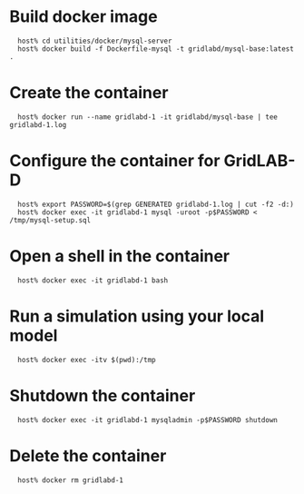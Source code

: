 # Build docker image
~~~
  host% cd utilities/docker/mysql-server
  host% docker build -f Dockerfile-mysql -t gridlabd/mysql-base:latest .
~~~

# Create the container
~~~
  host% docker run --name gridlabd-1 -it gridlabd/mysql-base | tee gridlabd-1.log
~~~

# Configure the container for GridLAB-D
~~~
  host% export PASSWORD=$(grep GENERATED gridlabd-1.log | cut -f2 -d:)
  host% docker exec -it gridlabd-1 mysql -uroot -p$PASSWORD < /tmp/mysql-setup.sql
~~~

# Open a shell in the container
~~~
  host% docker exec -it gridlabd-1 bash
~~~

# Run a simulation using your local model
~~~
  host% docker exec -itv $(pwd):/tmp
~~~

# Shutdown the container
~~~
  host% docker exec -it gridlabd-1 mysqladmin -p$PASSWORD shutdown
~~~

# Delete the container
~~~
  host% docker rm gridlabd-1
~~~
